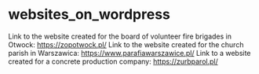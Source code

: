# websites_on_wordpress

Link to the website created for the board of volunteer fire brigades in Otwock: https://zopotwock.pl/ 
Link to the website created for the church parish in Warszawica: https://www.parafiawarszawice.pl/ 
Link to a website created for a concrete production company: https://zurbparol.pl/ 
